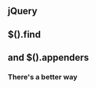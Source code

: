 ## jQuery
## $().find
## and $().appenders

<h3 class="fragment grow" data-fragment-index="1">There's a better way</h3>
